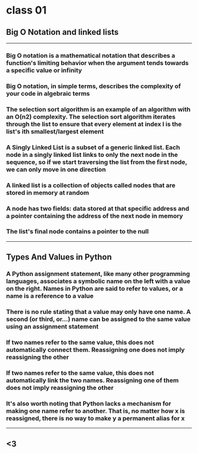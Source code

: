 # class 01

## Big O Notation and linked lists

--------------

### Big O notation is a mathematical notation that describes a function's limiting behavior when the argument tends towards a specific value or infinity

### Big O notation, in simple terms, describes the complexity of your code in algebraic terms

### The selection sort algorithm is an example of an algorithm with an O(n2) complexity. The selection sort algorithm iterates through the list to ensure that every element at index I is the list's ith smallest/largest element

### A Singly Linked List is a subset of a generic linked list. Each node in a singly linked list links to only the next node in the sequence, so if we start traversing the list from the first node, we can only move in one direction

### A linked list is a collection of objects called nodes that are stored in memory at random

### A node has two fields: data stored at that specific address and a pointer containing the address of the next node in memory

### The list's final node contains a pointer to the null

--------------

## Types And Values in Python

### A Python assignment statement, like many other programming languages, associates a symbolic name on the left with a value on the right. Names in Python are said to refer to values, or a name is a reference to a value

### There is no rule stating that a value may only have one name. A second (or third, or...) name can be assigned to the same value using an assignment statement

### If two names refer to the same value, this does not automatically connect them. Reassigning one does not imply reassigning the other

### If two names refer to the same value, this does not automatically link the two names. Reassigning one of them does not imply reassigning the other

### It's also worth noting that Python lacks a mechanism for making one name refer to another. That is, no matter how x is reassigned, there is no way to make y a permanent alias for x

--------------

## <3
